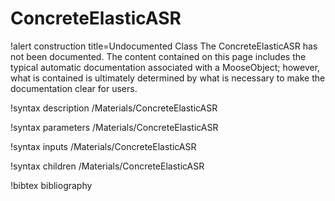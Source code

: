 <!-- MOOSE Documentation Stub: Remove this when content is added. -->

# ConcreteElasticASR

!alert construction title=Undocumented Class
The ConcreteElasticASR has not been documented. The content contained on this page includes the
typical automatic documentation associated with a MooseObject; however, what is contained is
ultimately determined by what is necessary to make the documentation clear for users.

!syntax description /Materials/ConcreteElasticASR

!syntax parameters /Materials/ConcreteElasticASR

!syntax inputs /Materials/ConcreteElasticASR

!syntax children /Materials/ConcreteElasticASR

!bibtex bibliography
